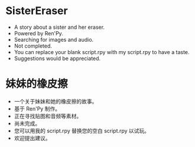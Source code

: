 # SisterEraser
* A story about a sister and her eraser.
* Powered by Ren'Py.
* Searching for images and audio.
* Not completed.
* You can replace your blank script.rpy with my script.rpy to have a taste.
* Suggestions would be appreciated.

# 妹妹的橡皮擦
* 一个关于妹妹和她的橡皮擦的故事。
* 基于 Ren'Py 制作。
* 正在寻找贴图和音频等素材。
* 尚未完成。
* 您可以用我的 script.rpy 替换您的空白 script.rpy 以试玩。
* 欢迎提出建议。
